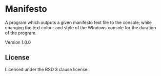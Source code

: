 # Manifesto
A program which outputs a given manifesto text file to the console; while changing the text colour and style of the WIndows console for the duration of the program.

Version 1.0.0

## License

Licensed under the BSD 3 clause license.
